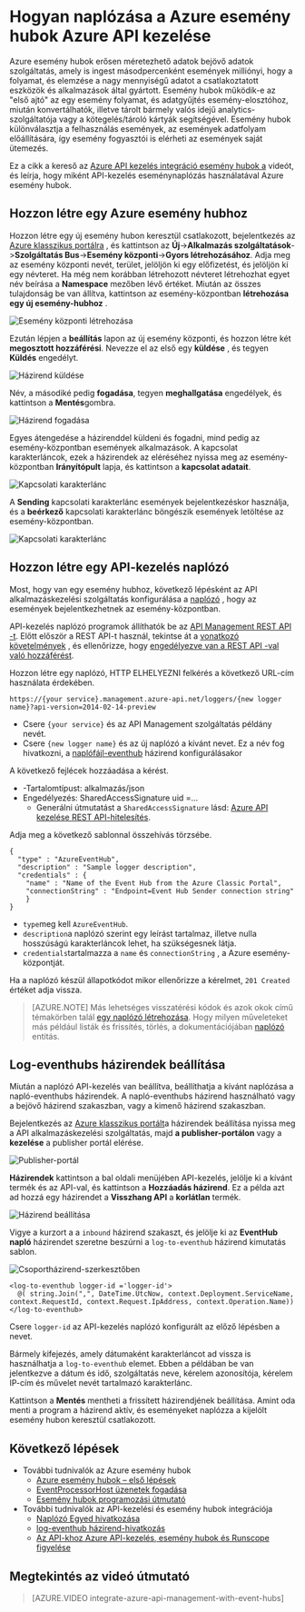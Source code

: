 <properties 
    pageTitle="Hogyan naplózása a Azure esemény hubok Azure API-kezelés |} Microsoft Azure" 
    description="Megtudhatja, hogy miként naplózása a Azure esemény hubok Azure API-kezelés." 
    services="api-management" 
    documentationCenter="" 
    authors="steved0x" 
    manager="erikre" 
    editor=""/>

<tags 
    ms.service="api-management" 
    ms.workload="mobile" 
    ms.tgt_pltfrm="na" 
    ms.devlang="na" 
    ms.topic="article" 
    ms.date="10/25/2016" 
    ms.author="sdanie"/>

# <a name="how-to-log-events-to-azure-event-hubs-in-azure-api-management"></a>Hogyan naplózása a Azure esemény hubok Azure API kezelése

Azure esemény hubok erősen méretezhető adatok bejövő adatok szolgáltatás, amely is ingest másodpercenként események milliónyi, hogy a folyamat, és elemzése a nagy mennyiségű adatot a csatlakoztatott eszközök és alkalmazások által gyártott. Esemény hubok működik-e az "első ajtó" az egy esemény folyamat, és adatgyűjtés esemény-elosztóhoz, miután konvertálhatók, illetve tárolt bármely valós idejű analytics-szolgáltatója vagy a kötegelés/tároló kártyák segítségével. Esemény hubok különválasztja a felhasználás események, az események adatfolyam előállítására, így esemény fogyasztói is elérheti az események saját ütemezés.

Ez a cikk a kereső az [Azure API kezelés integráció esemény hubok a](https://azure.microsoft.com/documentation/videos/integrate-azure-api-management-with-event-hubs/) videót, és leírja, hogy miként API-kezelés eseménynaplózás használatával Azure esemény hubok.

## <a name="create-an-azure-event-hub"></a>Hozzon létre egy Azure esemény hubhoz

Hozzon létre egy új esemény hubon keresztül csatlakozott, bejelentkezés az [Azure klasszikus portálra](https://manage.windowsazure.com) , és kattintson az **Új**->**Alkalmazás szolgáltatások**->**Szolgáltatás Bus**->**Esemény központi**->**Gyors létrehozásához**. Adja meg az esemény központi nevét, terület, jelöljön ki egy előfizetést, és jelöljön ki egy névteret. Ha még nem korábban létrehozott névteret létrehozhat egyet név beírása a **Namespace** mezőben lévő értéket. Miután az összes tulajdonság be van állítva, kattintson az esemény-központban **létrehozása egy új esemény-hubhoz** .

![Esemény központi létrehozása][create-event-hub]

Ezután lépjen a **beállítás** lapon az új esemény központi, és hozzon létre két **megosztott hozzáférési**. Nevezze el az első egy **küldése** , és tegyen **Küldés** engedélyt.

![Házirend küldése][sending-policy]

Név, a másodiké pedig **fogadása**, tegyen **meghallgatása** engedélyek, és kattintson a **Mentés**gombra.

![Házirend fogadása][receiving-policy]

Egyes átengedése a házirenddel küldeni és fogadni, mind pedig az esemény-központban események alkalmazások. A kapcsolat karakterláncok, ezek a házirendek az eléréséhez nyissa meg az esemény-központban **Irányítópult** lapja, és kattintson a **kapcsolat adatait**.

![Kapcsolati karakterlánc][event-hub-dashboard]

A **Sending** kapcsolati karakterlánc események bejelentkezéskor használja, és a **beérkező** kapcsolati karakterlánc böngészik események letöltése az esemény-központban.

![Kapcsolati karakterlánc][event-hub-connection-string]

## <a name="create-an-api-management-logger"></a>Hozzon létre egy API-kezelés naplózó

Most, hogy van egy esemény hubhoz, következő lépésként az API alkalmazáskezelési szolgáltatás konfigurálása a [naplózó](https://msdn.microsoft.com/library/azure/mt592020.aspx) , hogy az események bejelentkezhetnek az esemény-központban.

API-kezelés naplózó programok állíthatók be az [API Management REST API -t](http://aka.ms/smapi). Előtt először a REST API-t használ, tekintse át a [vonatkozó követelmények](https://msdn.microsoft.com/library/azure/dn776326.aspx#Prerequisites) , és ellenőrizze, hogy [engedélyezve van a REST API -val való hozzáférést](https://msdn.microsoft.com/library/azure/dn776326.aspx#EnableRESTAPI).

Hozzon létre egy naplózó, HTTP ELHELYEZNI felkérés a következő URL-cím használata érdekében.

    https://{your service}.management.azure-api.net/loggers/{new logger name}?api-version=2014-02-14-preview

-   Csere `{your service}` és az API Management szolgáltatás példány nevét.
-   Csere `{new logger name}` és az új naplózó a kívánt nevet. Ez a név fog hivatkozni, a [naplófájl-eventhub](https://msdn.microsoft.com/library/azure/dn894085.aspx#log-to-eventhub) házirend konfigurálásakor

A következő fejlécek hozzáadása a kérést.

-   -Tartalomtípust: alkalmazás/json
-   Engedélyezés: SharedAccessSignature uid =...
    -   Generálni útmutatást a `SharedAccessSignature` lásd: [Azure API kezelése REST API-hitelesítés](https://msdn.microsoft.com/library/azure/dn798668.aspx).

Adja meg a következő sablonnal összehívás törzsébe.

    {
      "type" : "AzureEventHub",
      "description" : "Sample logger description",
      "credentials" : {
        "name" : "Name of the Event Hub from the Azure Classic Portal",
        "connectionString" : "Endpoint=Event Hub Sender connection string"
        }
    }

-   `type`meg kell `AzureEventHub`.
-   `description`a naplózó szerint egy leírást tartalmaz, illetve nulla hosszúságú karakterláncok lehet, ha szükségesnek látja.
-   `credentials`tartalmazza a `name` és `connectionString` , a Azure esemény-központját.

Ha a naplózó készül állapotkódot mikor ellenőrizze a kérelmet, `201 Created` értéket adja vissza. 

>[AZURE.NOTE] Más lehetséges visszatérési kódok és azok okok című témakörben talál [egy naplózó létrehozása](https://msdn.microsoft.com/library/azure/mt592020.aspx#PUT). Hogy milyen műveleteket más például listák és frissítés, törlés, a dokumentációjában [naplózó](https://msdn.microsoft.com/library/azure/mt592020.aspx) entitás.

## <a name="configure-log-to-eventhubs-policies"></a>Log-eventhubs házirendek beállítása

Miután a naplózó API-kezelés van beállítva, beállíthatja a kívánt naplózása a napló-eventhubs házirendek. A napló-eventhubs házirend használható vagy a bejövő házirend szakaszban, vagy a kimenő házirend szakaszban.

Bejelentkezés az [Azure klasszikus portált](https://manage.windowsazure.com)a házirendek beállítása nyissa meg a API alkalmazáskezelési szolgáltatás, majd **a publisher-portálon** vagy a **kezelése** a publisher portál elérése.

![Publisher-portál][publisher-portal]

**Házirendek** kattintson a bal oldali menüjében API-kezelés, jelölje ki a kívánt termék és az API-val, és kattintson a **Hozzáadás házirend**. Ez a példa azt ad hozzá egy házirendet a **Visszhang API** a **korlátlan** termék.

![Házirend beállítása][add-policy]

Vigye a kurzort a a `inbound` házirend szakaszt, és jelölje ki az **EventHub napló** házirendet szeretne beszúrni a `log-to-eventhub` házirend kimutatás sablon.

![Csoportházirend-szerkesztőben][event-hub-policy]

    <log-to-eventhub logger-id ='logger-id'>
      @( string.Join(",", DateTime.UtcNow, context.Deployment.ServiceName, context.RequestId, context.Request.IpAddress, context.Operation.Name))
    </log-to-eventhub>

Csere `logger-id` az API-kezelés naplózó konfigurált az előző lépésben a nevet.

Bármely kifejezés, amely dátumaként karakterláncot ad vissza is használhatja a `log-to-eventhub` elemet. Ebben a példában be van jelentkezve a dátum és idő, szolgáltatás neve, kérelem azonosítója, kérelem IP-cím és művelet nevét tartalmazó karakterlánc.

Kattintson a **Mentés** mentheti a frissített házirendjének beállítása. Amint oda menti a program a házirend aktív, és eseményeket naplózza a kijelölt esemény hubon keresztül csatlakozott.

## <a name="next-steps"></a>Következő lépések

-   További tudnivalók az Azure esemény hubok
    -   [Azure esemény hubok – első lépések](../event-hubs/event-hubs-csharp-ephcs-getstarted.md)
    -   [EventProcessorHost üzenetek fogadása](../event-hubs/event-hubs-csharp-ephcs-getstarted.md#receive-messages-with-eventprocessorhost)
    -   [Esemény hubok programozási útmutató](../event-hubs/event-hubs-programming-guide.md)
-   További tudnivalók az API-kezelési és esemény hubok integrációja
    -   [Naplózó Egyed hivatkozása](https://msdn.microsoft.com/library/azure/mt592020.aspx)
    -   [log-eventhub házirend-hivatkozás](https://msdn.microsoft.com/library/azure/dn894085.aspx#log-to-eventhub)
    -   [Az API-khoz Azure API-kezelés, esemény hubok és Runscope figyelése](api-management-log-to-eventhub-sample.md)    

## <a name="watch-a-video-walkthrough"></a>Megtekintés az videó útmutató

> [AZURE.VIDEO integrate-azure-api-management-with-event-hubs]


[publisher-portal]: ./media/api-management-howto-log-event-hubs/publisher-portal.png
[create-event-hub]: ./media/api-management-howto-log-event-hubs/create-event-hub.png
[event-hub-connection-string]: ./media/api-management-howto-log-event-hubs/event-hub-connection-string.png
[event-hub-dashboard]: ./media/api-management-howto-log-event-hubs/event-hub-dashboard.png
[receiving-policy]: ./media/api-management-howto-log-event-hubs/receiving-policy.png
[sending-policy]: ./media/api-management-howto-log-event-hubs/sending-policy.png
[event-hub-policy]: ./media/api-management-howto-log-event-hubs/event-hub-policy.png
[add-policy]: ./media/api-management-howto-log-event-hubs/add-policy.png






